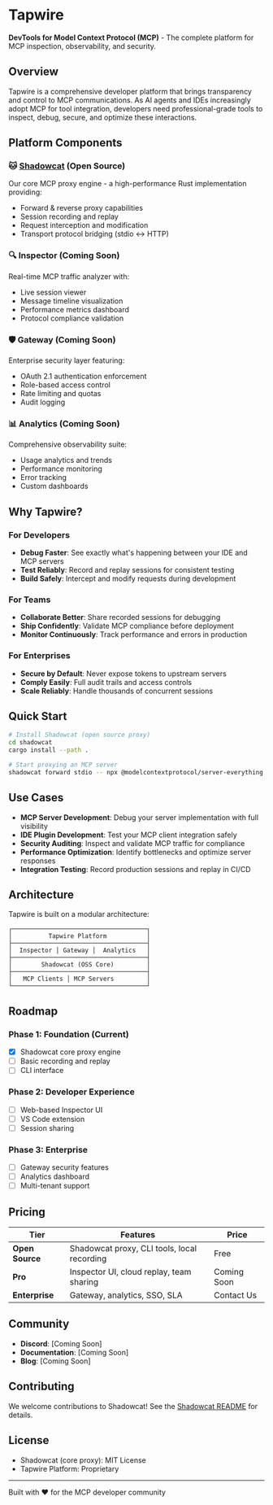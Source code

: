 # Tapwire

**DevTools for Model Context Protocol (MCP)** - The complete platform for MCP inspection, observability, and security.

## Overview

Tapwire is a comprehensive developer platform that brings transparency and control to MCP communications. As AI agents and IDEs increasingly adopt MCP for tool integration, developers need professional-grade tools to inspect, debug, secure, and optimize these interactions.

## Platform Components

### 🐱 [Shadowcat](./shadowcat/) (Open Source)
Our core MCP proxy engine - a high-performance Rust implementation providing:
- Forward & reverse proxy capabilities
- Session recording and replay
- Request interception and modification
- Transport protocol bridging (stdio ↔ HTTP)

### 🔍 Inspector (Coming Soon)
Real-time MCP traffic analyzer with:
- Live session viewer
- Message timeline visualization
- Performance metrics dashboard
- Protocol compliance validation

### 🛡️ Gateway (Coming Soon)
Enterprise security layer featuring:
- OAuth 2.1 authentication enforcement
- Role-based access control
- Rate limiting and quotas
- Audit logging

### 📊 Analytics (Coming Soon)
Comprehensive observability suite:
- Usage analytics and trends
- Performance monitoring
- Error tracking
- Custom dashboards

## Why Tapwire?

### For Developers
- **Debug Faster**: See exactly what's happening between your IDE and MCP servers
- **Test Reliably**: Record and replay sessions for consistent testing
- **Build Safely**: Intercept and modify requests during development

### For Teams
- **Collaborate Better**: Share recorded sessions for debugging
- **Ship Confidently**: Validate MCP compliance before deployment
- **Monitor Continuously**: Track performance and errors in production

### For Enterprises
- **Secure by Default**: Never expose tokens to upstream servers
- **Comply Easily**: Full audit trails and access controls
- **Scale Reliably**: Handle thousands of concurrent sessions

## Quick Start

```bash
# Install Shadowcat (open source proxy)
cd shadowcat
cargo install --path .

# Start proxying an MCP server
shadowcat forward stdio -- npx @modelcontextprotocol/server-everything
```

## Use Cases

- **MCP Server Development**: Debug your server implementation with full visibility
- **IDE Plugin Development**: Test your MCP client integration safely
- **Security Auditing**: Inspect and validate MCP traffic for compliance
- **Performance Optimization**: Identify bottlenecks and optimize server responses
- **Integration Testing**: Record production sessions and replay in CI/CD

## Architecture

Tapwire is built on a modular architecture:

```
┌─────────────────────────────────────┐
│          Tapwire Platform           │
├─────────────────────────────────────┤
│  Inspector │ Gateway │  Analytics   │
├─────────────────────────────────────┤
│        Shadowcat (OSS Core)         │
├─────────────────────────────────────┤
│   MCP Clients │ MCP Servers         │
└─────────────────────────────────────┘
```

## Roadmap

### Phase 1: Foundation (Current)
- [x] Shadowcat core proxy engine
- [ ] Basic recording and replay
- [ ] CLI interface

### Phase 2: Developer Experience
- [ ] Web-based Inspector UI
- [ ] VS Code extension
- [ ] Session sharing

### Phase 3: Enterprise
- [ ] Gateway security features
- [ ] Analytics dashboard
- [ ] Multi-tenant support

## Pricing

| Tier | Features | Price |
|------|----------|-------|
| **Open Source** | Shadowcat proxy, CLI tools, local recording | Free |
| **Pro** | Inspector UI, cloud replay, team sharing | Coming Soon |
| **Enterprise** | Gateway, analytics, SSO, SLA | Contact Us |

## Community

- **Discord**: [Coming Soon]
- **Documentation**: [Coming Soon]
- **Blog**: [Coming Soon]

## Contributing

We welcome contributions to Shadowcat! See the [Shadowcat README](./shadowcat/README.md) for details.

## License

- Shadowcat (core proxy): MIT License
- Tapwire Platform: Proprietary

---

Built with ❤️ for the MCP developer community